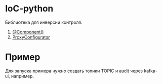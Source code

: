 # IoC-python
Библиотека для инверсии контроля.

1) [@Component()](docs/component.md)
2) [ProxyConfigurator](docs/proxy_configurator.md)

# Пример

Для запуска примера нужно создать топики TOPIC и audit через kafka-ui, например.